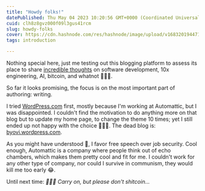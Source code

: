 ```yaml
---
title: "Howdy folks!"
datePublished: Thu May 04 2023 10:20:56 GMT+0000 (Coordinated Universal Time)
cuid: clh8z8gvz000f09l3gus41rcm
slug: howdy-folks
cover: https://cdn.hashnode.com/res/hashnode/image/upload/v1683201944712/7af2b329-7f61-489f-aa2e-1249755e9573.png
tags: introduction

---
```


Nothing special here, just me testing out this blogging platform to assess its place to share [incredible thoughts](https://youtu.be/DSIaEziP8fA?t=38) on software development, 10x engineering, AI, bitcoin, and whatnot 🤷🏻‍♂️.

So far it looks promising, the focus is on the most important part of authoring: writing.

I tried [WordPress.com](https://wordpress.com) first, mostly because I'm working at Automattic, but I was disappointed. I couldn't find the motivation to do anything more on that blog but to update my home page, to change the theme 10 times; yet I still ended up not happy with the choice 🤦🏻‍♂️. The dead blog is: [byovi.wordpress.com](https://byovi.wordpress.com/).

As you might have understood 🤔, I favor free speech over job security. Cool enough, Automattic is a company where people think out of echo chambers, which makes them pretty cool and fit for me. I couldn't work for any other type of company, nor could I survive in communism, they would kill me too early 😂.

Until next time: *🙋🏻‍♂️ Carry on, but please don't shitcoin…*